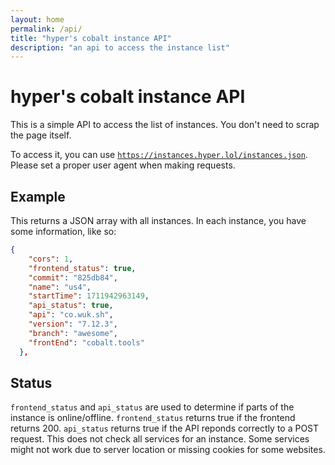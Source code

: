 ```yaml
---
layout: home
permalink: /api/
title: "hyper's cobalt instance API"
description: "an api to access the instance list"
---
```

# hyper's cobalt instance API
This is a simple API to access the list of instances. You don't need to scrap the page itself.

To access it, you can use <code>https://instances.hyper.lol/instances.json</code>. Please set a proper user agent when making requests.

## Example
This returns a JSON array with all instances. In each instance, you have some information, like so:
```json
{
    "cors": 1,
    "frontend_status": true,
    "commit": "825db84",
    "name": "us4",
    "startTime": 1711942963149,
    "api_status": true,
    "api": "co.wuk.sh",
    "version": "7.12.3",
    "branch": "awesome",
    "frontEnd": "cobalt.tools"
  },
```

## Status
`frontend_status` and `api_status` are used to determine if parts of the instance is online/offline. `frontend_status` returns true if the frontend returns 200. `api_status` returns true if the API reponds correctly to a POST request. This does not check all services for an instance. Some services might not work due to server location or missing cookies for some websites.